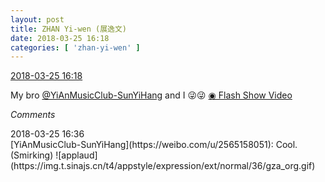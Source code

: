 ```yaml
---
layout: post
title: ZHAN Yi-wen (展逸文)
date: 2018-03-25 16:18
categories: [ 'zhan-yi-wen' ]
---
```


<div class="weibo-info">
  <a href="https://weibo.com/6108090526/G918NfWo2">2018-03-25 16:18</a>
</div>

My bro [@YiAnMusicClub-SunYiHang](https://weibo.com/u/2565158051) and I :stuck_out_tongue_winking_eye::stuck_out_tongue_winking_eye: [◉ Flash Show Video](https://www.miaopai.com/show/LRnsj4N5hndZWWr1hvpq85DS6oQu016y52Rg3w__.htm)

<!-- more -->

*Comments*

<div class="weibo-info">2018-03-25 16:36</div>
[YiAnMusicClub-SunYiHang](https://weibo.com/u/2565158051): Cool. (Smirking) ![applaud](https://img.t.sinajs.cn/t4/appstyle/expression/ext/normal/36/gza_org.gif)

